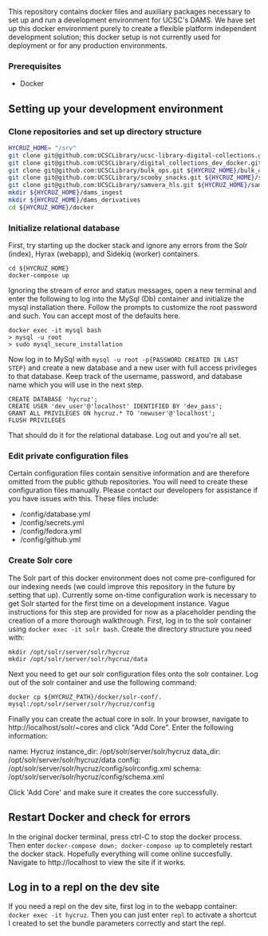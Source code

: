 This repository contains docker files and auxiliary packages necessary to set up and run a development environment for UCSC's DAMS. We have set up this docker environment purely to create a flexible platform independent development solution; this docker setup is not currently used for deployment or for any production environments.

### Prerequisites
- Docker

## Setting up your development environment
### Clone repositories and set up directory structure
```bash
HYCRUZ_HOME= "/srv"
git clone git@github.com:UCSCLibrary/ucsc-library-digital-collections.git ${HYCRUZ_HOME}/hycruz
git clone git@github.com:UCSCLibrary/digital_collections_dev_docker.git ${HYCRUZ_HOME}/docker
git clone git@github.com:UCSCLibrary/bulk_ops.git ${HYCRUZ_HOME}/bulk_ops
git clone git@github.com:UCSCLibrary/scooby_snacks.git ${HYCRUZ_HOME}/scooby_snacks
git clone git@github.com:UCSCLibrary/samvera_hls.git ${HYCRUZ_HOME}/samvera_hls
mkdir ${HYCRUZ_HOME}/dams_ingest
mkdir ${HYCRUZ_HOME}/dams_derivatives
cd ${HYCRUZ_HOME}/docker
```


### Initialize relational database
First, try starting up the docker stack and ignore any errors from the Solr (index), Hyrax (webapp), and Sidekiq (worker) containers.
```
cd ${HYCRUZ_HOME}
docker-compose up
```
Ignoring the stream of error and status messages, open a new terminal and enter the following to log into the MySql (Db) container and initialize the mysql installation there. Follow the prompts to customize the root password and such. You can accept most of the defaults here.
```
docker exec -it mysql bash
> mysql -u root
> sudo mysql_secure_installation
```
Now log in to MySql with `mysql -u root -p{PASSWORD CREATED IN LAST STEP}` and create a new database and a new user with full access privileges to that database. Keep track of the username, password, and database name which you will use in the next step.
```
CREATE DATABASE 'hycruz';
CREATE USER 'dev_user'@'localhost' IDENTIFIED BY 'dev_pass';
GRANT ALL PRIVILEGES ON hycruz.* TO 'newuser'@'localhost';
FLUSH PRIVILEGES
```
That should do it for the relational database. Log out and you're all set.

### Edit private configuration files
Certain configuration files contain sensitive information and are therefore omitted from the public github repositories. You will need to create these configuration files manually. Please contact our developers for assistance if you have issues with this.
These files include:
- /config/database.yml
- /config/secrets.yml
- /config/fedora.yml
- /config/github.yml

### Create Solr core
The Solr part of this docker environment does not come pre-configured for our indexing needs (we could improve this repository in the future by setting that up). Currently some on-time configuration work is necessary to get Solr started for the first time on a development instance. Vague instructions for this step are provided for now as a placeholder pending the creation of a more thorough walkthrough.
First, log in to the solr container using `docker exec -it solr bash`. Create the directory structure you need with:
```
mkdir /opt/solr/server/solr/hycruz
mkdir /opt/solr/server/solr/hycruz/data
```
Next you need to get our solr configuration files onto the solr container. Log out of the solr container and use the following command:
```
docker cp ${HYCRUZ_PATH}/docker/solr-conf/. mysql:/opt/solr/server/solr/hycruz/config
```
Finally you can create the actual core in solr. In your browser, navigate to http://localhost/solr/~cores and click "Add Core". Enter the following information:

name: Hycruz
instance_dir: /opt/solr/server/solr/hycruz
data_dir: /opt/solr/server/solr/hycruz/data
config: /opt/solr/server/solr/hycruz/config/solrconfig.xml
schema: /opt/solr/server/solr/hycruz/config/schema.xml

Click 'Add Core' and make sure it creates the core successfully.

## Restart Docker and check for errors
In the original docker terminal, press ctrl-C to stop the docker process. Then enter `docker-compose down; docker-compose up` to completely restart the docker stack. Hopefully everything will come online succesfully. Navigate to http://localhost to view the site if it works.

## Log in to a repl on the dev site
If you need a repl on the dev site, first log in to the webapp container: `docker exec -it hycruz`. Then you can just enter `repl` to activate a shortcut I created to set the bundle parameters correctly and start the repl. 
